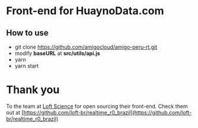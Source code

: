# Front-end for HuaynoData.com

## How to use
- git clone https://github.com/amigocloud/amigo-peru-rt.git
- modify **baseURL** at **src/utils/api.js**
- yarn
- yarn start



# Thank you

To the team at [Loft Science](https://loft.science) for open sourcing their front-end. Check them out at [https://github.com/loft-br/realtime_r0_brazil](https://github.com/loft-br/realtime_r0_brazil)
